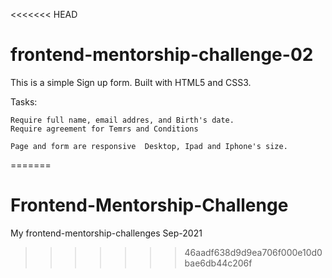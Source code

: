 <<<<<<< HEAD
# frontend-mentorship-challenge-02

This is a simple Sign up form.
Built with HTML5 and CSS3.

Tasks:

    Require full name, email addres, and Birth's date.
    Require agreement for Temrs and Conditions

    Page and form are responsive  Desktop, Ipad and Iphone's size.
=======
# Frontend-Mentorship-Challenge
My frontend-mentorship-challenges Sep-2021
>>>>>>> 46aadf638d9d9ea706f000e10d0bae6db44c206f
